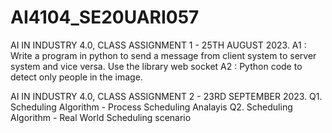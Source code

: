 # AI4104_SE20UARI057

AI IN INDUSTRY 4.0, CLASS ASSIGNMENT 1 - 25TH AUGUST 2023.
A1 : Write a program in python to send a message from client system to server system and vice versa.
Use the library web socket 
A2 : Python code to detect only people in the image. 

AI IN INDUSTRY 4.0, CLASS ASSIGNMENT 2 - 23RD SEPTEMBER 2023.
Q1. Scheduling Algorithm - Process Scheduling Analayis 
Q2. Scheduling Algorithm - Real World Scheduling scenario 


